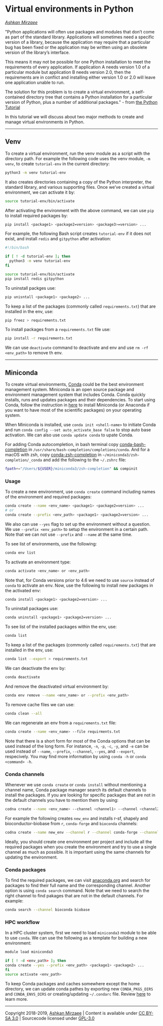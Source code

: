 # Virtual environments in Python
*[Ashkan Mirzaee](https://ashki23.github.io/index.html)*

"Python applications will often use packages and modules that don’t come
as part of the standard library. Applications will sometimes need a
specific version of a library, because the application may require that
a particular bug has been fixed or the application may be written using
an obsolete version of the library’s interface.

This means it may not be possible for one Python installation to meet
the requirements of every application. If application A needs version
1.0 of a particular module but application B needs version 2.0, then the
requirements are in conflict and installing either version 1.0 or 2.0
will leave one application unable to run.

The solution for this problem is to create a virtual environment, a
self-contained directory tree that contains a Python installation for a
particular version of Python, plus a number of additional packages." -
from [the Python Tutorial](https://docs.python.org/3/tutorial/venv.html)

In this tutorial we will discuss about two major methods to create and
manage virtual environments in Python.

-----

## Venv

To create a virtual environment, run the venv module as a script with
the directory path. For example the following code uses the venv module,
`-m venv`, to create `tutorial-env` in the current directory:

``` bash
python3 -m venv tutorial-env
```

It also creates directories containing a copy of the Python interpreter,
the standard library, and various supporting files. Once we’ve created a
virtual environment, we can activate it by:

``` bash
source tutorial-env/bin/activate
```

After activating the environment with the above command, we can use
`pip` to install required packages by:

``` bash
pip install <package1> <package2=version> <package3>=version> ...
```

For example, the following Bash script creates `tutorial-env` if it does
not exist, and install `redis` and `gitpython` after activation:

``` bash
#!/bin/bash

if [ ! -d tutorial-env ]; then
  python3 -m venv tutorial-env
fi

source tutorial-env/bin/activate
pip install redis gitpython
```

To uninstall packges use:

``` bash
pip unisntall <package1> <package2> ...
```

To keep a list of the packages (commonly called `requirements.txt`) that
are installed in the env, use:

``` bash
pip freez > requirements.txt
```

To install packages from a `requirements.txt` file use:

``` bash
pip install -r requirements.txt
```

We can use `deactivate` command to deactivate and env and use `rm -rf
<env_path>` to remove th env.

-----

## Miniconda

To create virtual environments, [Conda](https://conda.io/en/latest/)
could be the best environment management system. Miniconda is an open
source package and environment management system that includes Conda.
Conda quickly installs, runs and updates packages and their
dependencies. To start using Conda, follow the instruction in
[here](https://conda.io/projects/conda/en/latest/user-guide/install/index.html)
to install Miniconda (or Anaconda if you want to have most of the
scientific packages) on your operating system.

When Miniconda is installed, use `conda init <shell-name>` to initiate
Conda and run `conda config --set auto_activate_base false` to stop auto
base activation. We can also use `conda update conda` to upate Conda.

For adding Conda autocompletion, in bash terminal copy
[conda-bash-completion](https://github.com/tartansandal/conda-bash-completion/blob/master/conda)
in `/usr/share/bash-completion/completions/conda`. And for a macOS with
zsh, copy
[conda-zsh-completion](https://github.com/esc/conda-zsh-completion/blob/master/_conda)
in `~/miniconda3/zsh-completion/_conda` and add the following to the
`~/.zshrc` file:

``` bash
fpath+="/Users/${USER}/miniconda3/zsh-completion" && compinit
```

### Usage

To create a new environment, use `conda create` command including names
of the environment and required packages:

``` bash
conda create --name <env_name> <package1> <package2=version> ...
# or
conda create --prefix <env_path> <package1> <package2=version> ...
```

We also can use `--yes` flag to set up the environment without a
question. We use `--prefix <env_path>` to setup the environment in a
certain path. Note that we can not use `--prefix` and `--name` at the
same time.

To see list of environments, use the following:

``` bash
conda env list
```

To activate an environment type:

``` bash
conda activate <env_name> or <env_path>
```

Note that, for Conda versions prior to 4.6 we need to use `source`
instead of `conda` to activate an env. Now, use the following to install
new packages in the activated env:

``` bash
conda install <package1> <package2=version> ...
```

To uninstall packages use:

``` bash
conda uninstall <package1> <package2=version> ...
```

To see list of the installed packages within the env, use:

``` bash
conda list
```

To keep a list of the packages (commonly called `requirements.txt`) that
are installed in the env, use:

``` bash
conda list --export > requirements.txt
```

We can deactivate the env by:

``` bash
conda deactivate
```

And remove the deactivated virtual environment by:

``` bash
conda env remove --name <env_name> or --prefix <env_path>
```

To remove cache files we can use:

``` bash
conda clean --all
```

We can regenerate an env from a `requirements.txt` file:

``` bash
conda create --name <env_name> --file requirments.txt
```

Note that there is a short form for most of the Conda options that can
be used instead of the long form. For instance, `-n`, `-p`, `-c`, `-y`,
and `-e` can be used instead of `--name`, `--prefix`, `--channel`,
`--yes`, and `--export`, respecively. You may find more information by
using `conda -h` or `conda <command> -h`.

### Conda channels

Whenever we use `conda create` or `conda install` without mentioning a
channel name, Conda package manager search its default channels to
install the packages. If you are looking for specific packages that are
not in the default channels you have to mention them by using:

``` bash
codna create --name <env_name> --channel <channel1> --channel <channel2> ... <package1> <package2> ...
```

For example the following creates `new_env` and installs r-sf, shapely
and bioconductor-biobase from `r`, `conda-forge` and `bioconda`
channels:

``` bash
codna create --name new_env --channel r --channel conda-forge --channel bioconda r-sf shapely bioconductor-biobase
```

Ideally, you should create one environment per project and include all
the required packages when you create the environment and try to use a
single channel as much as possible. It is important using the same
channels for updating the environment.

### Conda packages

To find the required packages, we can visit
[anaconda.org](https://anaconda.org) and search for packages to find
their full name and the corresponding channel. Another option is using
`conda search` command. Note that we need to search the right channel to
find pakages that are not in the default channels. For example:

``` bash
conda search --channel bioconda biobase
```

### HPC workflow

In a HPC cluster system, first we need to load `miniconda3` module to be
able to use `conda`. We can use the following as a template for building
a new environment:

``` bash
module load miniconda3

if [ ! -d <env_path> ]; then
conda create --yes --prefix <env_path> <package1> <package2> ...
fi
source activate <env_path>
```

To keep Conda packages and caches somewhere except the home directory,
we can update conda pathes by exporting new `CONDA_PKGS_DIRS` and
`CONDA_ENVS_DIRS` or creating/updating `~/.condarc` file. Review
[here](https://docs.conda.io/projects/conda/en/latest/user-guide/configuration/use-condarc.html#specify-environment-directories-envs-dirs)
to learn more.

---

Copyright 2018-2019, [Ashkan Mirzaee](https://ashki23.github.io/index.html) | Content is available under [CC BY-SA 3.0](https://creativecommons.org/licenses/by-sa/3.0/) | Sourcecode licensed under [GPL-3.0](https://www.gnu.org/licenses/gpl-3.0.en.html)
